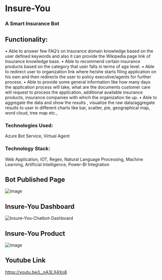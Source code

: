 # Insure-You
### A Smart Insurance Bot


## Functionality:
• Able to answer few FAQ’s on Insurance domain knowledge based on the user defined keywords and also it can provide the Wikipedia page link of Insurance knowledge base.
• Able to recommend certain insurance products based on the category that user falls in terms of age level.
• Able to redirect user to organization link where he/she starts filing application on his own and then redirects the user to policy executive/agents for further process. 
• Able to provide some general information like how many days the application process will take, what are the documents customer care will request to process the application, additional available insurance products, insurance companies with which the organization tie up.
• Able  to aggregate the data and show the results , visualize the raw data/aggregate results to user in different charts like bar, scatter, pie, geographical map, word cloud, tree map etc.,


### Technologies Used:
  Azure Bot Service, Virtual Agent
### Technology Stack:
  Web Application, IOT, Regex, Natural Language Processing, Machine Learning, Artificial Intelligence, Power-BI Integration


## Bot Published Page

![image](https://user-images.githubusercontent.com/59086665/177010098-cdcac468-ffc7-4d81-8856-9fbf6b1c0cfd.png)


## Insure-You Dashboard

![Insure-You-Chatbot-Dashboard](https://user-images.githubusercontent.com/59086665/177015393-2e461f10-d428-4f97-9077-6dee58dd208f.png)


## Insure-You Product

![image](https://user-images.githubusercontent.com/59086665/177118927-c8343c2e-e0b3-4fdf-9816-672e71d892ba.png)


## Youtube Link
https://youtu.be/L_nA3LX4Xo8



